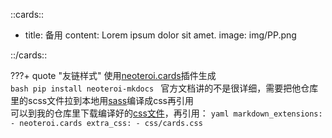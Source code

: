 ::cards::

- title: 备用
  content: Lorem ipsum dolor sit amet.
  image: img/PP.png

::/cards::

???+ quote "友链样式"
    使用[neoteroi.cards](https://www.neoteroi.dev/mkdocs-plugins/cards)插件生成  
    ```bash
    pip install neoteroi-mkdocs
    ```
    官方文档讲的不是很详细，需要把他仓库里的scss文件拉到本地用[sass](https://sass-lang.com/install/)编译成css再引用  
    可以到我的仓库里下载编译好的[css文件](https://github.com/shrike-505/shrike-505.github.io/blob/main/docs/css/cards.css)，再引用：
    ```yaml
    markdown_extensions:
      - neoteroi.cards
    extra_css:
      - css/cards.css
    ```